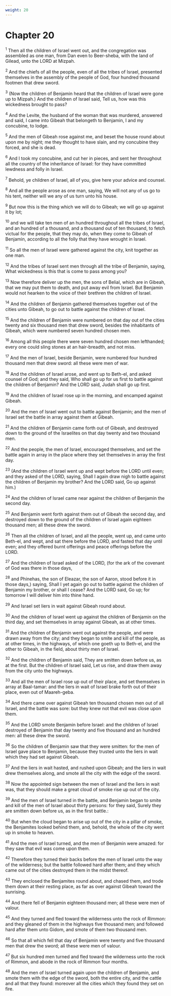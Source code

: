 ```yaml
---
weight: 20
---
```


# Chapter 20

<sup>1</sup> Then all the children of Israel went out, and the congregation was assembled as one man, from Dan even to Beer-sheba, with the land of Gilead, unto the LORD at Mizpah. 

<sup>2</sup> And the chiefs of all the people, even of all the tribes of Israel, presented themselves in the assembly of the people of God, four hundred thousand footmen that drew sword. 

<sup>3</sup> (Now the children of Benjamin heard that the children of Israel were gone up to Mizpah.) And the children of Israel said, Tell us, how was this wickedness brought to pass? 

<sup>4</sup> And the Levite, the husband of the woman that was murdered, answered and said, I came into Gibeah that belongeth to Benjamin, I and my concubine, to lodge. 

<sup>5</sup> And the men of Gibeah rose against me, and beset the house round about upon me by night; me they thought to have slain, and my concubine they forced, and she is dead. 

<sup>6</sup> And I took my concubine, and cut her in pieces, and sent her throughout all the country of the inheritance of Israel: for they have committed lewdness and folly in Israel. 

<sup>7</sup> Behold, ye children of Israel, all of you, give here your advice and counsel. 

<sup>8</sup> And all the people arose as one man, saying, We will not any of us go to his tent, neither will we any of us turn unto his house. 

<sup>9</sup> But now this is the thing which we will do to Gibeah; we will go up against it by lot; 

<sup>10</sup> and we will take ten men of an hundred throughout all the tribes of Israel, and an hundred of a thousand, and a thousand out of ten thousand, to fetch victual for the people, that they may do, when they come to Gibeah of Benjamin, according to all the folly that they have wrought in Israel. 

<sup>11</sup> So all the men of Israel were gathered against the city, knit together as one man. 

<sup>12</sup> And the tribes of Israel sent men through all the tribe of Benjamin, saying, What wickedness is this that is come to pass among you? 

<sup>13</sup> Now therefore deliver up the men, the sons of Belial, which are in Gibeah, that we may put them to death, and put away evil from Israel. But Benjamin would not hearken to the voice of their brethren the children of Israel. 

<sup>14</sup> And the children of Benjamin gathered themselves together out of the cities unto Gibeah, to go out to battle against the children of Israel. 

<sup>15</sup> And the children of Benjamin were numbered on that day out of the cities twenty and six thousand men that drew sword, besides the inhabitants of Gibeah, which were numbered seven hundred chosen men. 

<sup>16</sup> Among all this people there were seven hundred chosen men lefthanded; every one could sling stones at an hair-breadth, and not miss. 

<sup>17</sup> And the men of Israel, beside Benjamin, were numbered four hundred thousand men that drew sword: all these were men of war. 

<sup>18</sup> And the children of Israel arose, and went up to Beth-el, and asked counsel of God; and they said, Who shall go up for us first to battle against the children of Benjamin? And the LORD said, Judah shall go up first. 

<sup>19</sup> And the children of Israel rose up in the morning, and encamped against Gibeah. 

<sup>20</sup> And the men of Israel went out to battle against Benjamin; and the men of Israel set the battle in array against them at Gibeah. 

<sup>21</sup> And the children of Benjamin came forth out of Gibeah, and destroyed down to the ground of the Israelites on that day twenty and two thousand men. 

<sup>22</sup> And the people, the men of Israel, encouraged themselves, and set the battle again in array in the place where they set themselves in array the first day. 

<sup>23</sup> (And the children of Israel went up and wept before the LORD until even; and they asked of the LORD, saying, Shall I again draw nigh to battle against the children of Benjamin my brother? And the LORD said, Go up against him.) 

<sup>24</sup> And the children of Israel came near against the children of Benjamin the second day. 

<sup>25</sup> And Benjamin went forth against them out of Gibeah the second day, and destroyed down to the ground of the children of Israel again eighteen thousand men; all these drew the sword. 

<sup>26</sup> Then all the children of Israel, and all the people, went up, and came unto Beth-el, and wept, and sat there before the LORD, and fasted that day until even; and they offered burnt offerings and peace offerings before the LORD. 

<sup>27</sup> And the children of Israel asked of the LORD, (for the ark of the covenant of God was there in those days, 

<sup>28</sup> and Phinehas, the son of Eleazar, the son of Aaron, stood before it in those days,) saying, Shall I yet again go out to battle against the children of Benjamin my brother, or shall I cease? And the LORD said, Go up; for tomorrow I will deliver him into thine hand. 

<sup>29</sup> And Israel set liers in wait against Gibeah round about. 

<sup>30</sup> And the children of Israel went up against the children of Benjamin on the third day, and set themselves in array against Gibeah, as at other times. 

<sup>31</sup> And the children of Benjamin went out against the people, and were drawn away from the city; and they began to smite and kill of the people, as at other times, in the highways, of which one goeth up to Beth-el, and the other to Gibeah, in the field, about thirty men of Israel. 

<sup>32</sup> And the children of Benjamin said, They are smitten down before us, as at the first. But the children of Israel said, Let us rise, and draw them away from the city unto the highways. 

<sup>33</sup> And all the men of Israel rose up out of their place, and set themselves in array at Baal-tamar: and the liers in wait of Israel brake forth out of their place, even out of Maareh-geba. 

<sup>34</sup> And there came over against Gibeah ten thousand chosen men out of all Israel, and the battle was sore: but they knew not that evil was close upon them. 

<sup>35</sup> And the LORD smote Benjamin before Israel: and the children of Israel destroyed of Benjamin that day twenty and five thousand and an hundred men: all these drew the sword. 

<sup>36</sup> So the children of Benjamin saw that they were smitten: for the men of Israel gave place to Benjamin, because they trusted unto the liers in wait which they had set against Gibeah. 

<sup>37</sup> And the liers in wait hasted, and rushed upon Gibeah; and the liers in wait drew themselves along, and smote all the city with the edge of the sword. 

<sup>38</sup> Now the appointed sign between the men of Israel and the liers in wait was, that they should make a great cloud of smoke rise up out of the city. 

<sup>39</sup> And the men of Israel turned in the battle, and Benjamin began to smite and kill of the men of Israel about thirty persons: for they said, Surely they are smitten down before us, as in the first battle.: 

<sup>40</sup> But when the cloud began to arise up out of the city in a pillar of smoke, the Benjamites looked behind them, and, behold, the whole of the city went up in smoke to heaven. 

<sup>41</sup> And the men of Israel turned, and the men of Benjamin were amazed: for they saw that evil was come upon them. 

<sup>42</sup> Therefore they turned their backs before the men of Israel unto the way of the wilderness; but the battle followed hard after them; and they which came out of the cities destroyed them in the midst thereof. 

<sup>43</sup> They enclosed the Benjamites round about, and chased them, and trode them down at their resting place, as far as over against Gibeah toward the sunrising. 

<sup>44</sup> And there fell of Benjamin eighteen thousand men; all these were men of valour. 

<sup>45</sup> And they turned and fled toward the wilderness unto the rock of Rimmon: and they gleaned of them in the highways five thousand men; and followed hard after them unto Gidom, and smote of them two thousand men. 

<sup>46</sup> So that all which fell that day of Benjamin were twenty and five thousand men that drew the sword; all these were men of valour. 

<sup>47</sup> But six hundred men turned and fled toward the wilderness unto the rock of Rimmon, and abode in the rock of Rimmon four months. 

<sup>48</sup> And the men of Israel turned again upon the children of Benjamin, and smote them with the edge of the sword, both the entire city, and the cattle and all that they found: moreover all the cities which they found they set on fire. 


